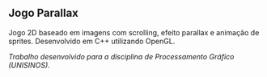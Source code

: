 ## Jogo Parallax

Jogo 2D baseado em imagens com scrolling, efeito parallax e animação de sprites. 
Desenvolvido em C++ utilizando OpenGL.

_Trabalho desenvolvido para a disciplina de Processamento Gráfico (UNISINOS)._
